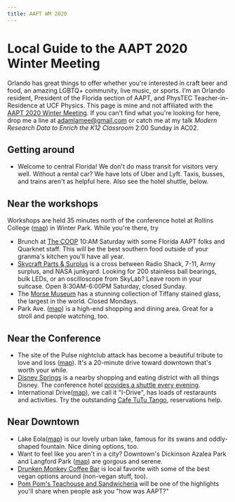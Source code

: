 ```yaml
---
title: AAPT WM 2020
---
```


# Local Guide to the AAPT 2020 Winter Meeting  
Orlando has great things to offer whether you're interested in craft beer and food, an amazing LGBTQ+ community, live music, or sports. I'm an Orlando resident, President of the Florida section of AAPT, and PhysTEC Teacher-in-Residence at UCF Physics. This page is mine and not affiliated with the [AAPT 2020 Winter Meeting](https://www.aapt.org/Conferences/wm2020/index.cfm). If you can't find what you're looking for here, drop me a line at adamlamee@gmail.com or catch me at my talk *Modern Research Data to Enrich the K12 Classroom* 2:00 Sunday in AC02.  
## Getting around  
- Welcome to central Florida! We don't do mass transit for visitors very well. Without a rental car? We have lots of Uber and Lyft. Taxis, busses, and trains aren't as helpful here. Also see the hotel shuttle, below.    
## Near the workshops
Workshops are held 35 minutes north of the conference hotel at Rollins College ([map](https://goo.gl/maps/UJw99uWWwfKghbXw9)) in Winter Park. While you're there, try  
- Brunch at [The COOP](https://asouthernaffair.com/) 10:AM Saturday with some Florida AAPT folks and Quarknet staff. This will be the best southern food outside of your granma's kitchen you'll have all year.  
- [Skycraft Parts & Surplus](https://skycraftsurplus.com) is a cross between Radio Shack, 7-11, Army surplus, and NASA junkyard. Looking for 200 stainless ball bearings, bulk LEDs, or an oscilloscope from SkyLab? Leave room in your suitcase. Open 8:30AM-6:00PM Saturday, closed Sunday.  
- The [Morse Museum](http://www.morsemuseum.org/) has a stunning collection of Tiffany stained glass, the largest in the world. Closed Mondays.  
- Park Ave. ([map](https://goo.gl/maps/msrpBg1EfgMrAozC7)) is a high-end shopping and dining area. Great for a stroll and people watching, too.  
## Near the Conference  
- The site of the Pulse nightclub attack has become a beautiful tribute to love and loss ([map](https://goo.gl/maps/DJxc84khhE7oyWPz8)). It's a 20-minute drive toward downtown that's worth your while.  
- [Disney Springs](https://www.disneysprings.com/) is a nearby shopping and eating district with all things Disney. The conference hotel [provides a shuttle every evening](https://www.cariberoyale.com/faq/do-you-have-transportation-to-the-local-theme-parks/).  
- International Drive([map](https://goo.gl/maps/3QwtpwBMib8DzS1e8)), we call it "I-Drive", has loads of restaraunts and activities. Try the outstanding [Cafe TuTu Tango](http://cafetututango.com/), reservations help.  
## Near Downtown    
- Lake Eola([map](https://goo.gl/maps/RC6pp2j4uvkZu2Cq9)) is our lovely urban lake, famous for its swans and oddly-shaped fountain. Nice dining options, too.  
- Want to feel like you aren't in a city? Downtown's Dickinson Azalea Park and Langford Park ([map](https://goo.gl/maps/qzoEBdYA77Bjdt6AA)) are gorgous and serene.  
- [Drunken Monkey Coffee Bar](https://goo.gl/maps/kL2YvT4usvm3xEmk6) is local favorite with some of the best vegan options around (non-vegan stuff, too).
- [Pom Pom's Teachouse and Sandwicheria](https://goo.gl/maps/7MukA6eoMxDPqk1d8) will be one of the highlights you'll share when people ask you "how was AAPT?"  
